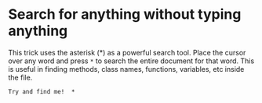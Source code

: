 # Search for anything without typing anything

This trick uses the asterisk (*) as a powerful search tool. Place the cursor over any word and press `*` to search the entire document for that word. This is useful in finding methods, class names, functions, variables, etc inside the file.

```
Try and find me!  *
```

